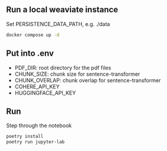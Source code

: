 ## Run a local weaviate instance
Set PERSISTENCE_DATA_PATH, e.g. ./data
```bash
docker compose up -d
```

## Put into .env
- PDF_DIR: root directory for the pdf files
- CHUNK_SIZE: chunk size for sentence-transformer
- CHUNK_OVERLAP: chunk overlap for sentence-transformer
- COHERE_API_KEY
- HUGGINGFACE_API_KEY

## Run
Step through the notebook
```bash
poetry install
poetry run jupyter-lab
```
